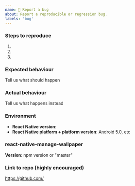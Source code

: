 ```yaml
---
name: 🐛 Report a bug
about: Report a reproducible or regression bug.
labels: 'bug'
---
```


### Steps to reproduce
1.
2.
3.

### Expected behaviour
Tell us what should happen

### Actual behaviour
Tell us what happens instead

### Environment
- **React Native version**:
- **React Native platform + platform version**: Android 5.0, etc

### react-native-manage-wallpaper
**Version**: npm version or "master"

### Link to repo (highly encouraged)
https://github.com/

